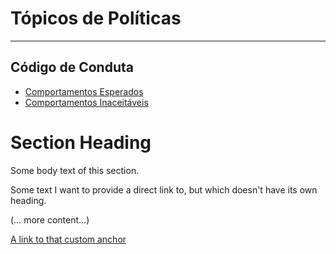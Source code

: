 # Tópicos de Políticas

---

## Código de Conduta
  - [Comportamentos Esperados](<./Código%20de%20Conduta.md/#comportamento-esperado>)
  - [Comportamentos Inaceitáveis](./Código%20de%20Conduta.md/#comportamentos-inaceitáveis)

  # Section Heading

Some body text of this section.

<a name="my-custom-anchor-point"></a>
Some text I want to provide a direct link to, but which doesn't have its own heading.

(… more content…)

[A link to that custom anchor](#my-custom-anchor-point)